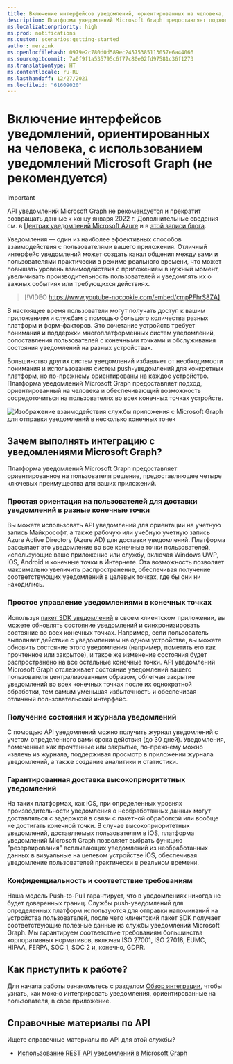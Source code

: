 ```yaml
---
title: Включение интерфейсов уведомлений, ориентированных на человека, с использованием уведомлений Microsoft Graph (не рекомендуется)
description: Платформа уведомлений Microsoft Graph предоставляет подход, ориентированный на человека и обеспечивающий возможность сосредоточиться на пользователях во всех конечных точках устройств.
ms.localizationpriority: high
ms.prod: notifications
ms.custom: scenarios:getting-started
author: merzink
ms.openlocfilehash: 0979e2c780d0d589ec24575385113057e6a44066
ms.sourcegitcommit: 7a0f9f1a535795c6f77c80e02fd97581c36f1273
ms.translationtype: HT
ms.contentlocale: ru-RU
ms.lasthandoff: 12/27/2021
ms.locfileid: "61609020"
---
```

# <a name="enabling-human-centric-notification-experiences-using-microsoft-graph-notifications-deprecated"></a>Включение интерфейсов уведомлений, ориентированных на человека, с использованием уведомлений Microsoft Graph (не рекомендуется)

> [!IMPORTANT]
> API уведомлений Microsoft Graph не рекомендуется и прекратит возвращать данные к концу января 2022 г. Дополнительные сведения см. в [Центрах уведомлений Microsoft Azure](/azure/notification-hubs) и в [этой записи блога](https://devblogs.microsoft.com/microsoft365dev/retiring-microsoft-graph-notifications/).

Уведомления — один из наиболее эффективных способов взаимодействия с пользователями вашего приложения. Отличный интерфейс уведомлений может создать канал общения между вами и пользователями практически в режиме реального времени, что может повышать уровень взаимодействия с приложением в нужный момент, увеличивать производительность пользователей и уведомлять их о важных событиях или требующихся действиях.

> [!VIDEO https://www.youtube-nocookie.com/embed/cmpPFhrS8ZA]

В настоящее время пользователи могут получать доступ к вашим приложениям и службам с помощью большого количества разных платформ и форм-факторов. Это сочетание устройств требует понимания и поддержки многоплатформенных систем уведомлений, сопоставления пользователей с конечными точками и обслуживания состояния уведомлений на разных устройствах. 

Большинство других систем уведомлений избавляет от необходимости понимания и использования систем push-уведомлений для конкретных платформ, но по-прежнему ориентированы на каждое устройство. Платформа уведомлений Microsoft Graph предоставляет подход, ориентированный на человека и обеспечивающий возможность сосредоточиться на пользователях во всех конечных точках устройств.

![Изображение взаимодействия службы приложения с Microsoft Graph для отправки уведомлений в несколько конечных точек](images/notifications-flow-overview.png)

## <a name="why-integrate-with-microsoft-graph-notifications"></a>Зачем выполнять интеграцию с уведомлениями Microsoft Graph?

Платформа уведомлений Microsoft Graph предоставляет ориентированное на пользователя решение, предоставляющее четыре ключевых преимущества для ваших приложений.

### <a name="effortlessly-target-your-user-for-notification-delivery-across-different-endpoints"></a>Простая ориентация на пользователей для доставки уведомлений в разные конечные точки

Вы можете использовать API уведомлений для ориентации на учетную запись Майкрософт, а также рабочую или учебную учетную запись Azure Active Directory (Azure AD) для доставки уведомлений. Платформа рассылает это уведомление во все конечные точки пользователей, использующие ваше приложение или службу, включая Windows UWP, iOS, Android и конечные точки в Интернете. Эта возможность позволяет максимально увеличить распространение, обеспечивая получение соответствующих уведомлений в целевых точках, где бы они ни находились.

### <a name="easily-manage-notifications-across-endpoints"></a>Простое управление уведомлениями в конечных точках

Используя [пакет SDK уведомлений](https://aka.ms/GNSDK) в своем клиентском приложении, вы можете обновлять состояние уведомлений и синхронизировать состояние во всех конечных точках. Например, если пользователь выполняет действие с уведомлением на одном устройстве, вы можете обновить состояние этого уведомления (например, пометить его как прочтенное или закрытое), и такое же изменение состояния будет распространено на все остальные конечные точки. API уведомлений Microsoft Graph отслеживает состояние уведомлений вашего пользователя централизованным образом, облегчая закрытие уведомлений во всех конечных точках после их однократной обработки, тем самым уменьшая избыточность и обеспечивая отличный пользовательский интерфейс.

### <a name="retrieve-notification-state-and-history"></a>Получение состояния и журнала уведомлений

С помощью API уведомлений можно получить журнал уведомлений с учетом определенного вами срока действия (до 30 дней). Уведомления, помеченные как прочтенные или закрытые, по-прежнему можно извлечь из журнала, поддерживая просмотр в приложении журнала уведомлений, а также создание аналитики и статистики.

### <a name="guaranteed-delivery-for-high-priority-notifications"></a>Гарантированная доставка высокоприоритетных уведомлений

На таких платформах, как iOS, при определенных уровнях производительности уведомления о необработанных данных могут доставляться с задержкой в связи с пакетной обработкой или вообще не достигать конечной точки. В случае высокоприоритетных уведомлений, доставляемых пользователям в iOS, платформа уведомлений Microsoft Graph позволяет выбрать функцию "резервирования" всплывающих уведомлений из необработанных данных в визуальные на целевом устройстве iOS, обеспечивая уведомление пользователей практически в реальном времени.   

### <a name="privacy-and-compliance"></a>Конфиденциальность и соответствие требованиям

Наша модель Push-to-Pull гарантирует, что в уведомлениях никогда не будет доверенных границ. Службы push-уведомлений для определенных платформ используются для отправки напоминаний на устройства пользователей, после чего клиентский пакет SDK получает соответствующие полезные данные из службы уведомлений Microsoft Graph. Мы гарантируем соответствие требованиям большинства корпоративных нормативов, включая ISO 27001, ISO 27018, EUMC, HIPAA, FERPA, SOC 1, SOC 2 и, конечно, GDPR.

## <a name="how-do-i-get-started"></a>Как приступить к работе?

Для начала работы ознакомьтесь с разделом [Обзор интеграции](notifications-integration-e2e-overview.md), чтобы узнать, как можно интегрировать уведомления, ориентированные на пользователя, в свое приложение.

## <a name="api-reference"></a>Справочные материалы по API
Ищете справочные материалы по API для этой службы?

- [Использование REST API уведомлений в Microsoft Graph](/graph/api/resources/notifications-api-overview?view=graph-rest-beta&preserve-view=true)
